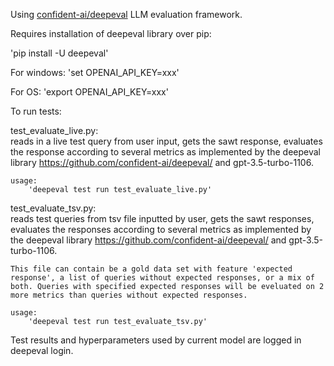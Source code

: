 Using [confident-ai/deepeval](https://github.com/confident-ai/deepeval) LLM evaluation framework.  


Requires installation of deepeval library over pip:

'pip install -U deepeval'  



For windows:
'set OPENAI_API_KEY=xxx'  

For OS:
'export OPENAI_API_KEY=xxx'  



To run tests:

test_evaluate_live.py:<br>
    reads in a live test query from user input, gets the sawt response, evaluates the response according to several metrics as implemented by the deepeval library <https://github.com/confident-ai/deepeval/> and gpt-3.5-turbo-1106.  

    usage: 
        'deepeval test run test_evaluate_live.py'

test_evaluate_tsv.py:<br>
    reads test queries from tsv file inputted by user, gets the sawt responses, evaluates the responses according to several metrics as implemented by the deepeval library <https://github.com/confident-ai/deepeval/> and gpt-3.5-turbo-1106.  

    This file can contain be a gold data set with feature 'expected response', a list of queries without expected responses, or a mix of both. Queries with specified expected responses will be eveluated on 2 more metrics than queries without expected responses.  

    usage: 
        'deepeval test run test_evaluate_tsv.py'  

Test results and hyperparameters used by current model are logged in deepeval login.